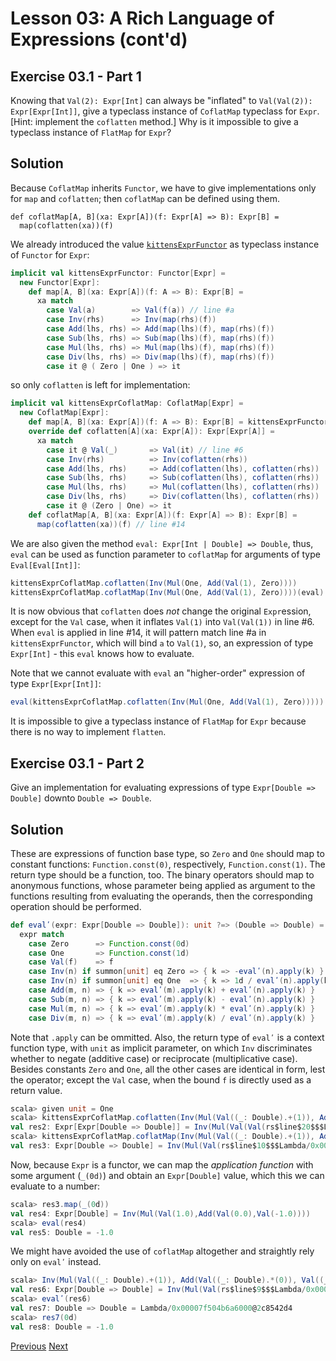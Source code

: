 Lesson 03: A Rich Language of Expressions (cont'd)
==================================================

Exercise 03.1 - Part 1
----------------------

Knowing that `Val(2): Expr[Int]` can always be "inflated" to `Val(Val(2)): Expr[Expr[Int]]`, give a typeclass instance of
`CoflatMap` typeclass for `Expr`. [Hint: implement the `coflatten` method.]
Why is it impossible to give a typeclass instance of `FlatMap` for `Expr`?

Solution
--------

Because `CoflatMap` inherits `Functor`, we have to give implementations only for `map` and `coflatten`; then `coflatMap` can
be defined using them.

```
def coflatMap[A, B](xa: Expr[A])(f: Expr[A] => B): Expr[B] =
  map(coflatten(xa))(f)
```

We already introduced the value [`kittensExprFunctor`](https://github.com/sjbiaga/kittens/blob/main/expr-03-swap/README.md)
as typeclass instance of `Functor` for `Expr`:

```Scala
implicit val kittensExprFunctor: Functor[Expr] =
  new Functor[Expr]:
    def map[A, B](xa: Expr[A])(f: A => B): Expr[B] =
      xa match
        case Val(a)        => Val(f(a)) // line #a
        case Inv(rhs)      => Inv(map(rhs)(f))
        case Add(lhs, rhs) => Add(map(lhs)(f), map(rhs)(f))
        case Sub(lhs, rhs) => Sub(map(lhs)(f), map(rhs)(f))
        case Mul(lhs, rhs) => Mul(map(lhs)(f), map(rhs)(f))
        case Div(lhs, rhs) => Div(map(lhs)(f), map(rhs)(f))
        case it @ ( Zero | One ) => it
```

so only `coflatten` is left for implementation:

```Scala
implicit val kittensExprCoflatMap: CoflatMap[Expr] =
  new CoflatMap[Expr]:
    def map[A, B](xa: Expr[A])(f: A => B): Expr[B] = kittensExprFunctor.map(xa)(f)
    override def coflatten[A](xa: Expr[A]): Expr[Expr[A]] =
      xa match
        case it @ Val(_)       => Val(it) // line #6
        case Inv(rhs)          => Inv(coflatten(rhs))
        case Add(lhs, rhs)     => Add(coflatten(lhs), coflatten(rhs))
        case Sub(lhs, rhs)     => Sub(coflatten(lhs), coflatten(rhs))
        case Mul(lhs, rhs)     => Mul(coflatten(lhs), coflatten(rhs))
        case Div(lhs, rhs)     => Div(coflatten(lhs), coflatten(rhs))
        case it @ (Zero | One) => it
    def coflatMap[A, B](xa: Expr[A])(f: Expr[A] => B): Expr[B] =
      map(coflatten(xa))(f) // line #14
```

We are also given the method `eval: Expr[Int | Double] => Double`, thus, `eval` can be used as function parameter to
`coflatMap` for arguments of type `Eval[Eval[Int]]`:

```Scala
kittensExprCoflatMap.coflatten(Inv(Mul(One, Add(Val(1), Zero))))
kittensExprCoflatMap.coflatMap(Inv(Mul(One, Add(Val(1), Zero))))(eval)
```

It is now obvious that `coflatten` does _not_ change the original `Expr`ession, except for the `Val` case, when it inflates
`Val(1)` into `Val(Val(1))` in line #6. When `eval` is applied in line #14, it will pattern match line #a in
`kittensExprFunctor`, which will bind `a` to `Val(1)`, so, an expression of type `Expr[Int]` - this `eval` knows how to
evaluate.

Note that we cannot evaluate with `eval` an "higher-order" expression of type `Expr[Expr[Int]]`:

```Scala
eval(kittensExprCoflatMap.coflatten(Inv(Mul(One, Add(Val(1), Zero))))) // compile error
```

It is impossible to give a typeclass instance of `FlatMap` for `Expr` because there is no way to implement `flatten`.

Exercise 03.1 - Part 2
----------------------

Give an implementation for evaluating expressions of type `Expr[Double => Double]` downto `Double => Double`.

Solution
--------

These are expressions of function base type, so `Zero` and `One` should map to constant functions: `Function.const(0)`,
respectively, `Function.const(1)`. The return type should be a function, too. The binary operators should map to anonymous
functions, whose parameter being applied as argument to the functions resulting from evaluating the operands, then the
corresponding operation should be performed.

```Scala
def evalʹ(expr: Expr[Double => Double]): unit ?=> (Double => Double) =
  expr match
    case Zero      => Function.const(0d)
    case One       => Function.const(1d)
    case Val(f)    => f
    case Inv(n) if summon[unit] eq Zero => { k => -evalʹ(n).apply(k) }
    case Inv(n) if summon[unit] eq One  => { k => 1d / evalʹ(n).apply(k) }
    case Add(m, n) => { k => evalʹ(m).apply(k) + evalʹ(n).apply(k) }
    case Sub(m, n) => { k => evalʹ(m).apply(k) - evalʹ(n).apply(k) }
    case Mul(m, n) => { k => evalʹ(m).apply(k) * evalʹ(n).apply(k) }
    case Div(m, n) => { k => evalʹ(m).apply(k) / evalʹ(n).apply(k) }
```

Note that `.apply` can be ommitted. Also, the return type of `evalʹ` is a context function type, with `unit` as implicit
parameter, on which `Inv` discriminates whether to negate (additive case) or reciprocate (multiplicative case). Besides
constants `Zero` and `One`, all the other cases are identical in form, lest the operator; except the `Val` case, when the
bound `f` is directly used as a return value.

```scala
scala> given unit = One
scala> kittensExprCoflatMap.coflatten(Inv(Mul(Val((_: Double).+(1)), Add(Val((_: Double).*(0)), Val((_: Double).-(1))))))
val res2: Expr[Expr[Double => Double]] = Inv(Mul(Val(Val(rs$line$20$$$Lambda/0x00007fe53766dfc0@4d4b0e1a)),Add(Val(Val(rs$line$20$$$Lambda/0x00007fe53766e3b0@5c4de465)),Val(Val(rs$line$20$$$Lambda/0x00007fe53766e7a0@36e6ea6c)))))
scala> kittensExprCoflatMap.coflatMap(Inv(Mul(Val((_: Double).+(1)), Add(Val((_: Double).*(0)), Val((_: Double).-(1))))))(evalʹ)
val res3: Expr[Double => Double] = Inv(Mul(Val(rs$line$10$$$Lambda/0x00007f3c43624220@783a8ec4),Add(Val(rs$line$10$$$Lambda/0x00007f3c43625978@34afee7c),Val(rs$line$10$$$Lambda/0x00007f3c43650000@7e632933))))
```

Now, because `Expr` is a functor, we can map the _application function_ with some argument (`_(0d)`) and obtain an
`Expr[Double]` value, which this we can evaluate to a number:

```Scala
scala> res3.map(_(0d))
val res4: Expr[Double] = Inv(Mul(Val(1.0),Add(Val(0.0),Val(-1.0))))
scala> eval(res4)
val res5: Double = -1.0
```

We might have avoided the use of `coflatMap` altogether and straightly rely only on `evalʹ` instead.

```scala
scala> Inv(Mul(Val((_: Double).+(1)), Add(Val((_: Double).*(0)), Val((_: Double).-(1)))))
val res6: Expr[Double => Double] = Inv(Mul(Val(rs$line$9$$$Lambda/0x00007f504b6613d8@6467ce1a),Add(Val(rs$line$9$$$Lambda/0x00007f504b6617c8@5637ed9d),Val(rs$line$9$$$Lambda/0x00007f504b661bb8@45174eba))))
scala> evalʹ(res6)
val res7: Double => Double = Lambda/0x00007f504b6a6000@2c8542d4
scala> res7(0d)
val res8: Double = -1.0
```

[Previous](https://github.com/sjbiaga/kittens/blob/main/expr-07-builder/README.md) [Next](https://github.com/sjbiaga/kittens/blob/main/expr-09-ring/README.md)
